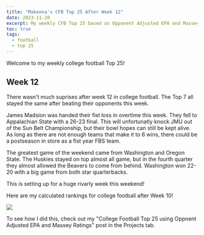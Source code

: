 ```yaml
---
title: "Makenna's CFB Top 25 After Week 12"
date: 2023-11-20
excerpt: My weekly CFB Top 25 based on Opponent Adjusted EPA and Massey Ratings
toc: true
tags:
  - football
  - top 25
---
```


Welcome to my weekly college football Top 25!

## Week 12

There wasn't much suprises after week 12 in college football. The Top 7 all stayed the same after beating their opponents this week. 

James Madsion was handed their fist loss in overtime this week. They fell to Appalachian State with a 26-23 final. This will unfortunatly knock JMU out of the Sun Belt Championship, but their bowl hopes can still be kept alive. As long as there are not enough teams that make it to 6 wins, there could be a postseason in store as a fist year FBS team.

The greatest game of the weekend came from Washington and Oregon State. The Huskies stayed on top almost all game, but in the fourth quarter they almost allowed the Beavers to come from behind. Washington won 22-20 with a big game from both star quarterbacks.

This is setting up for a huge rivarly week this weekend! 

Here are my calculated rankings for college football after Week 10! 

![](/makenna-hack.github.io/portfolio/opp_adj_rank/top_25_week12.png)

To see how I did this, check out my "College Football Top 25 using Oppnent Adjusted EPA and Massey Ratings" post in the Projects tab.

